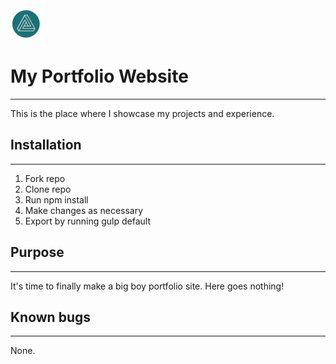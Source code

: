 <img src="src/img/Logo.png" height="50px" width="50px">

# My Portfolio Website
<hr>
This is the place where I showcase my projects and experience.

## Installation
<hr>
<ol>
  <li>Fork repo</li>
  <li>Clone repo</li>
  <li>Run npm install</li>
  <li>Make changes as necessary</li>
  <li>Export by running gulp default</li>  
</ol>

## Purpose
<hr>
It's time to finally make a big boy portfolio site. Here goes nothing!

## Known bugs
<hr>
None.
